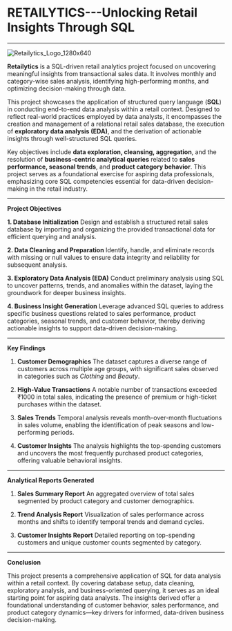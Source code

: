 # RETAILYTICS---Unlocking Retail Insights Through SQL

---

![Retailytics_Logo_1280x640](https://github.com/user-attachments/assets/65a4f87e-bfbc-41c7-8b63-053bb04a0e4c)

**Retailytics** is a SQL-driven retail analytics project focused on uncovering meaningful insights from transactional sales data. It involves monthly and category-wise sales analysis, identifying high-performing months, and optimizing decision-making through data.

This project showcases the application of structured query language (**SQL**) in conducting end-to-end data analysis within a retail context. Designed to reflect real-world practices employed by data analysts, it encompasses the creation and management of a relational retail sales database, the execution of **exploratory data analysis (EDA)**, and the derivation of actionable insights through well-structured SQL queries.

Key objectives include **data exploration, cleansing, aggregation**, and the resolution of **business-centric analytical queries** related to **sales performance, seasonal trends**, and **product category behavior**. This project serves as a foundational exercise for aspiring data professionals, emphasizing core SQL competencies essential for data-driven decision-making in the retail industry.

---

**Project Objectives**

**1. Database Initialization**
Design and establish a structured retail sales database by importing and organizing the provided transactional data for efficient querying and analysis.

**2. Data Cleaning and Preparation**
Identify, handle, and eliminate records with missing or null values to ensure data integrity and reliability for subsequent analysis.

**3. Exploratory Data Analysis (EDA)**
Conduct preliminary analysis using SQL to uncover patterns, trends, and anomalies within the dataset, laying the groundwork for deeper business insights.

**4. Business Insight Generation**
Leverage advanced SQL queries to address specific business questions related to sales performance, product categories, seasonal trends, and customer behavior, thereby deriving actionable insights to support data-driven decision-making.

---

**Key Findings**

1. **Customer Demographics**
   The dataset captures a diverse range of customers across multiple age groups, with significant sales observed in categories such as *Clothing* and *Beauty*.

2. **High-Value Transactions**
   A notable number of transactions exceeded ₹1000 in total sales, indicating the presence of premium or high-ticket purchases within the dataset.

3. **Sales Trends**
   Temporal analysis reveals month-over-month fluctuations in sales volume, enabling the identification of peak seasons and low-performing periods.

4. **Customer Insights**
   The analysis highlights the top-spending customers and uncovers the most frequently purchased product categories, offering valuable behavioral insights.

---

**Analytical Reports Generated**

1. **Sales Summary Report**
   An aggregated overview of total sales segmented by product category and customer demographics.

2. **Trend Analysis Report**
   Visualization of sales performance across months and shifts to identify temporal trends and demand cycles.

3. **Customer Insights Report**
   Detailed reporting on top-spending customers and unique customer counts segmented by category.

---

 **Conclusion**

This project presents a comprehensive application of SQL for data analysis within a retail context. By covering database setup, data cleaning, exploratory analysis, and business-oriented querying, it serves as an ideal starting point for aspiring data analysts. The insights derived offer a foundational understanding of customer behavior, sales performance, and product category dynamics—key drivers for informed, data-driven business decision-making.

